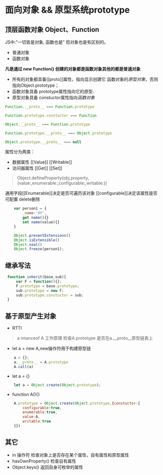 # 面向对象 && 原型系统prototype

## 顶层函数对象 Object、Function
JS中:”一切皆是对象, 函数也是” 但对象也是有区别的。
+ 普通对象
+ 函数对象

**凡是通过 new Function() 创建的对象都是函数对象其他的都是普通对象**

+ 所有的对象都具备[[proto]]属性，指向显示创建它 函数对象的*原型对象*，否则指向Object.prototype；
+ 函数对象具备 prototype属性指向它的原型.
+ 原型对象具备 constuctor属性指向*函数对象*
```javascript
Function.__proto__ === Function.prototype

Function.prototype.constuctor === Function

Object.__proto__ === Function.prototype

Function.prototype.__proto__ === Object.prototype

Object.prototype.__proto__ === null
```
属性分为两类：
+ 数据属性 [[Value]] [[Writable]]
+ 访问器属性 [[Get]] [[Set]]

>Object.defineProperty(obj,property,{value:,enumerable:,configurable:,writable:})

通用字段[[Enumerable]]决定是否可遍历该对象
[[configurable]]决定该属性是否可配置 delete删除

```javascript
    var person1 = {
        _name:'XY',
        get name(){}
        set name(value){}
    }

    Object.preventExtensions()
    Object.isExtensible()
    Object.seal()
    Object.freeze(person1);
```

## 继承写法

```javascript
 function inherit(base,sub){
     var F = function(){};
     F.prototype = base.prototype;
     sub.prototype = new F;
     sub.prototype.constuctor = sub;
 }
```

## 基于原型产生对象
+ RTTI 

>a intanceof A 工作原理 检查A.prototype 是否在a.__proto__原型链表上

+ let a = new A,new操作符用于构建原型链
```javascript
    a = {};
    a.__proto__ = A.prototype
    A.call(a)
```
+ let a = {}
```javascript
    let a = Object.create(Object.prototype);
```

+ function A(){}
```javascript
    A.prototype = Object.create(Object.prototype,{constuctor:{
        configurable:true,
        enumerable:true,
        value:A,
        writable:true
    }})
```

## 其它
+ in 操作符 检查对象上是否存在某个属性，自有属性和原型属性
+ hasOwnProperty() 检查自有属性
+ Object.keys() 返回自身可枚举的属性